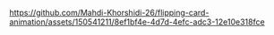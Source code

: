 

https://github.com/Mahdi-Khorshidi-26/flipping-card-animation/assets/150541211/8ef1bf4e-4d7d-4efc-adc3-12e10e318fce

